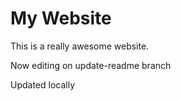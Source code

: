 # My Website

This is a really awesome website.

Now editing on update-readme branch

Updated locally